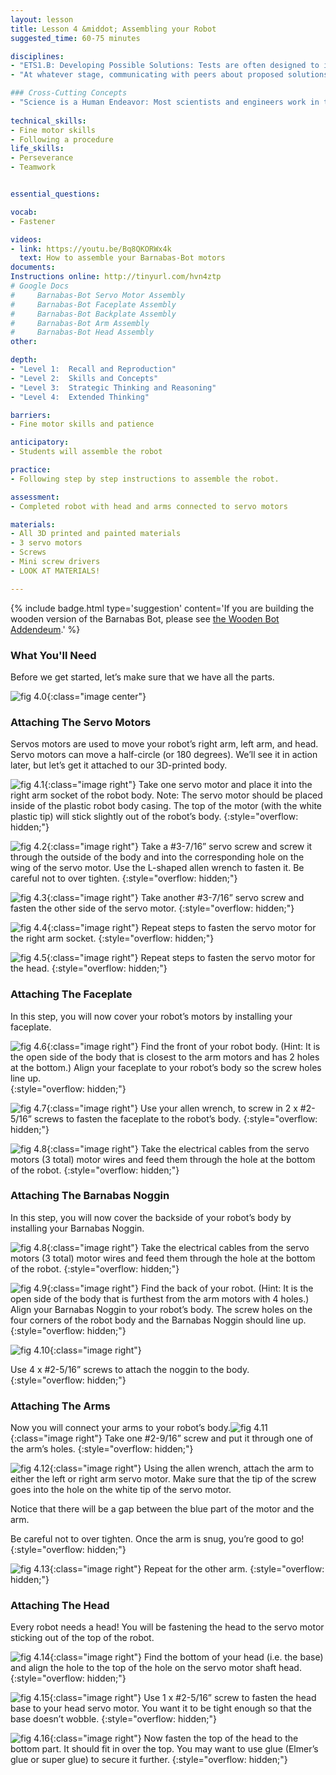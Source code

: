 ```yaml
---
layout: lesson
title: Lesson 4 &middot; Assembling your Robot
suggested_time: 60-75 minutes

disciplines:
- "ETS1.B: Developing Possible Solutions: Tests are often designed to identify failure points or difficulties, which suggest the elements of the design that need to be improved. (3-5-ETS1-3)"
- "At whatever stage, communicating with peers about proposed solutions is an important part of the design process, and shared ideas can lead to improved designs. (3-5-ETS1-2)"

### Cross-Cutting Concepts
- "Science is a Human Endeavor: Most scientists and engineers work in teams. (4-PS3-4)"
  
technical_skills:
- Fine motor skills
- Following a procedure
life_skills:
- Perseverance
- Teamwork


essential_questions:

vocab:
- Fastener

videos:
- link: https://youtu.be/Bq8QKORWx4k
  text: How to assemble your Barnabas-Bot motors
documents:
Instructions online: http://tinyurl.com/hvn4ztp  
# Google Docs  
#     Barnabas-Bot Servo Motor Assembly
#     Barnabas-Bot Faceplate Assembly
#     Barnabas-Bot Backplate Assembly
#     Barnabas-Bot Arm Assembly
#     Barnabas-Bot Head Assembly
other:

depth:
- "Level 1:  Recall and Reproduction"
- "Level 2:  Skills and Concepts"
- "Level 3:  Strategic Thinking and Reasoning"
- "Level 4:  Extended Thinking"

barriers: 
- Fine motor skills and patience  

anticipatory:
- Students will assemble the robot

practice:
- Following step by step instructions to assemble the robot.

assessment:
- Completed robot with head and arms connected to servo motors  

materials:
- All 3D printed and painted materials
- 3 servo motors
- Screws
- Mini screw drivers
- LOOK AT MATERIALS!

---
```


{% include badge.html type='suggestion' content='If you are building the wooden version of the Barnabas Bot, please see <a href="../Appendix/C"> the Wooden Bot Addendeum</a>.' %}

### What You'll Need

Before we get started, let’s make sure that we have all the parts.

![fig 4.0](fig-4_0.png){:class="image center"}

### Attaching The Servo Motors

Servos motors are used to move your robot’s right arm, left arm, and head. Servo motors can move a half-circle (or 180 degrees). We’ll see it in action later, but let’s get it attached to our 3D-printed body. 

![fig 4.1](fig-4_1.png){:class="image right"} Take one servo motor and place it into the right arm socket of the robot body. Note: The servo motor should be placed inside of the plastic robot body casing. The top of the motor (with the white plastic tip) will stick slightly out of the robot’s body.
{:style="overflow: hidden;"}

![fig 4.2](fig-4_2.png){:class="image right"} 
Take a #3-7/16” servo screw and screw it through the outside of the body and into the corresponding hole on the wing of the servo motor. Use the L-shaped allen wrench to fasten it.  Be careful not to over tighten.
{:style="overflow: hidden;"}

![fig 4.3](fig-4_3.png){:class="image right"} Take another #3-7/16” servo screw and fasten the other side of the servo motor.
{:style="overflow: hidden;"}

![fig 4.4](fig-4_4.png){:class="image right"}  Repeat steps to fasten the servo motor for the right arm socket.
{:style="overflow: hidden;"}

![fig 4.5](fig-4_5.png){:class="image right"} Repeat steps to fasten the servo motor for the head.
{:style="overflow: hidden;"}

### Attaching The Faceplate
In this step, you will now cover your robot’s motors by installing your faceplate.

![fig 4.6](fig-4_6.png){:class="image right"} Find the front of your robot body. (Hint: It is the open side of the body that is closest to the arm motors and has 2 holes at the bottom.) Align your faceplate to your robot’s body so the screw holes line up.  
{:style="overflow: hidden;"}

![fig 4.7](fig-4_7.png){:class="image right"} Use your allen wrench, to screw in 2 x #2-5/16” screws to fasten the faceplate to the robot’s body.
{:style="overflow: hidden;"}

![fig 4.8](fig-4_8.png){:class="image right"} Take the electrical cables from the servo motors (3 total) motor wires and feed them through the hole at the bottom of the robot.
{:style="overflow: hidden;"}

### Attaching The Barnabas Noggin
In this step, you will now cover the backside of your robot’s body by installing your Barnabas Noggin.

![fig 4.8](fig-4_8.png){:class="image right"} Take the electrical cables from the servo motors (3 total) motor wires and feed them through the hole at the bottom of the robot.
{:style="overflow: hidden;"}





![fig 4.9](fig-4_9.png){:class="image right"} Find the back of your robot. (Hint: It is the open side of the body that is furthest from the arm motors with 4 holes.) Align your Barnabas Noggin to your robot’s body. The screw holes on the four corners of the robot body and the Barnabas Noggin should line up.
{:style="overflow: hidden;"}







![fig 4.10](fig-4_10.png){:class="image right"} 

Use 4 x #2-5/16” screws to attach the noggin to the body.
{:style="overflow: hidden;"}



### Attaching The Arms

Now you will connect your arms to your robot’s body.![fig 4.11](fig-4_11.png){:class="image right"}  Take one #2-9/16” screw and put it through one of the arm’s holes.
{:style="overflow: hidden;"}

![fig 4.12](fig-4_12.png){:class="image right"} Using the allen wrench, attach the arm to either the left or right arm servo motor.  Make sure that the tip of the screw goes into the hole on the white tip of the servo motor.

Notice that there will be a gap between the blue part of the motor and the arm.  

Be careful not to over tighten.  Once the arm is snug, you’re good to go!
{:style="overflow: hidden;"}

![fig 4.13](fig-4_13.png){:class="image right"} Repeat for the other arm.
{:style="overflow: hidden;"}

### Attaching The Head
Every robot needs a head! You will be fastening the head to the servo motor sticking out of the top of the robot.

![fig 4.14](fig-4_14.png){:class="image right"}  Find the bottom of your head (i.e. the base) and align the hole to the top of the hole on the servo motor shaft head.
{:style="overflow: hidden;"}

![fig 4.15](fig-4_15.png){:class="image right"} Use 1 x #2-5/16” screw to fasten the head base to your head servo motor.  You want it to be tight enough so that the base doesn’t wobble.
{:style="overflow: hidden;"}

![fig 4.16](fig-4_16.png){:class="image right"} Now fasten the top of the head to the bottom part. It should fit in over the top. You may want to use glue (Elmer’s glue or super glue) to secure it further.
{:style="overflow: hidden;"}